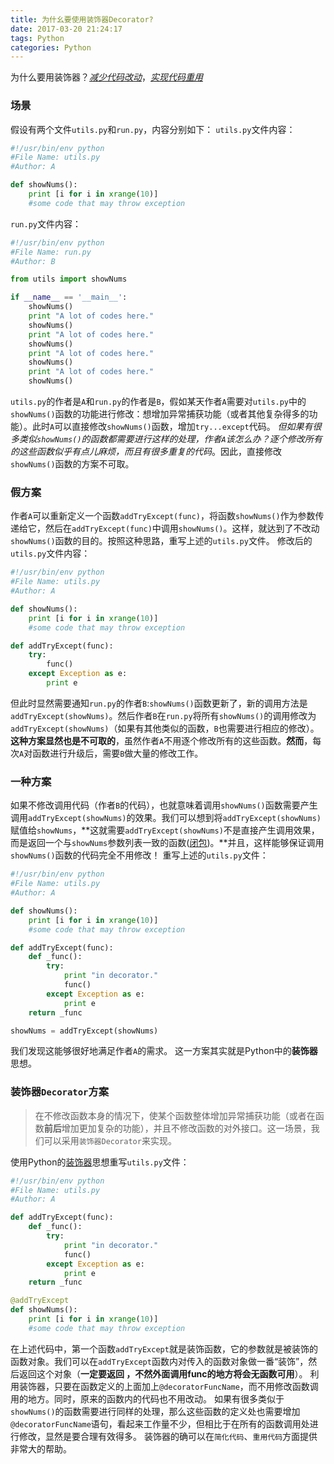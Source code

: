 ```yaml
---
title: 为什幺要使用装饰器Decorator?
date: 2017-03-20 21:24:17
tags: Python
categories: Python
---
```


为什么要用装饰器？*[减少代码改动](http://www.cnblogs.com/huxi/archive/2011/03/01/1967600.html)*，*[实现代码重用](http://www.cnblogs.com/xwang/p/3549039.html)*

### 场景
假设有两个文件`utils.py`和`run.py`，内容分别如下：
`utils.py`文件内容：
```python
#!/usr/bin/env python
#File Name: utils.py
#Author: A

def showNums():
    print [i for i in xrange(10)]
    #some code that may throw exception
```
`run.py`文件内容：
```python
#!/usr/bin/env python
#File Name: run.py
#Author: B

from utils import showNums

if __name__ == '__main__':
    showNums()
    print "A lot of codes here."
    showNums()
    print "A lot of codes here."
    showNums()
    print "A lot of codes here."
    showNums()
    print "A lot of codes here."
    showNums()
```
`utils.py`的作者是`A`和`run.py`的作者是`B`，假如某天作者`A`需要对`utils.py`中的`showNums()`函数的功能进行修改：想增加异常捕获功能（或者其他复杂得多的功能）。此时`A`可以直接修改`showNums()`函数，增加`try...except`代码。
*但如果有很多类似`showNums()`的函数都需要进行这样的处理，作者`A`该怎么办？逐个修改所有的这些函数似乎有点儿麻烦，而且有很多重复的代码*。因此，直接修改`showNums()`函数的方案不可取。

### 假方案
作者`A`可以重新定义一个函数`addTryExcept(func)`，将函数`showNums()`作为参数传递给它，然后在`addTryExcept(func)`中调用`showNums()`。这样，就达到了不改动`showNums()`函数的目的。按照这种思路，重写上述的`utils.py`文件。
修改后的`utils.py`文件内容：
```python
#!/usr/bin/env python
#File Name: utils.py
#Author: A

def showNums():
    print [i for i in xrange(10)]
    #some code that may throw exception

def addTryExcept(func):
    try:
        func()
    except Exception as e:
        print e
```
但此时显然需要通知`run.py`的作者`B`:`showNums()`函数更新了，新的调用方法是`addTryExcept(showNums)`。然后作者`B`在`run.py`将所有`showNums()`的调用修改为`addTryExcept(showNums)`（如果有其他类似的函数，`B`也需要进行相应的修改）。
**这种方案显然也是不可取的**，虽然作者`A`不用逐个修改所有的这些函数。**然而**，每次`A`对函数进行升级后，需要`B`做大量的修改工作。

### 一种方案
如果不修改调用代码（作者`B`的代码），也就意味着调用`showNums()`函数需要产生调用`addTryExcept(showNums)`的效果。我们可以想到将`addTryExcept(showNums)`赋值给`showNums`，**这就需要`addTryExcept(showNums)`不是直接产生调用效果，而是返回一个与`showNums`参数列表一致的函数([闭包](https://segmentfault.com/a/1190000002965736))。**并且，这样能够保证调用`showNums()`函数的代码完全不用修改！
重写上述的`utils.py`文件：
```python
#!/usr/bin/env python
#File Name: utils.py
#Author: A

def showNums():
    print [i for i in xrange(10)]
    #some code that may throw exception

def addTryExcept(func):
    def _func():
        try:
            print "in decorator."
            func()
        except Exception as e:
            print e
    return _func

showNums = addTryExcept(showNums)
```
我们发现这能够很好地满足作者`A`的需求。
这一方案其实就是Python中的**装饰器**思想。

### 装饰器`Decorator`方案
>在不修改函数本身的情况下，使某个函数整体增加异常捕获功能（或者在函数**前后**增加更加复杂的功能），并且不修改函数的对外接口。这一场景，我们可以采用`装饰器Decorator`来实现。

使用Python的[装饰器](http://www.cnblogs.com/rhcad/archive/2011/12/21/2295507.html)思想重写`utils.py`文件：

```python
#!/usr/bin/env python
#File Name: utils.py
#Author: A

def addTryExcept(func):
    def _func():
        try:
            print "in decorator."
            func()
        except Exception as e:
            print e
    return _func

@addTryExcept
def showNums():
    print [i for i in xrange(10)]
    #some code that may throw exception
```
在上述代码中，第一个函数`addTryExcept`就是装饰函数，它的参数就是被装饰的函数对象。我们可以在`addTryExcept`函数内对传入的函数对象做一番“装饰”，然后返回这个对象（**一定要返回 ，不然外面调用func的地方将会无函数可用**）。
利用装饰器，只要在函数定义的上面加上`@decoratorFuncName`，而不用修改函数调用的地方。同时，原来的函数内的代码也不用改动。
如果有很多类似于`showNums()`的函数需要进行同样的处理，那么这些函数的定义处也需要增加`@decoratorFuncName`语句，看起来工作量不少，但相比于在所有的函数调用处进行修改，显然是要合理有效得多。
装饰器的确可以在`简化代码`、`重用代码`方面提供非常大的帮助。
